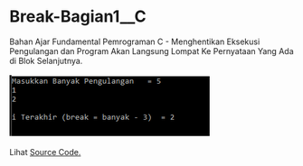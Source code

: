 # Break-Bagian1__C
Bahan Ajar Fundamental Pemrograman C - Menghentikan Eksekusi Pengulangan dan Program Akan Langsung Lompat Ke Pernyataan Yang Ada di Blok Selanjutnya.<br><br>
<img src="https://github.com/RizkyKhapidsyah/Break-Bagian1__C/blob/master/Results/Capture.PNG"><br><br>
Lihat <a href="https://github.com/RizkyKhapidsyah/Break-Bagian1__C/blob/master/Source.c">Source Code.</a>
